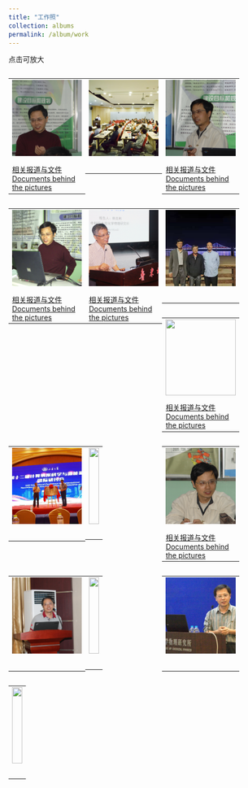 ```yaml
---
title: "工作照"
collection: albums
permalink: /album/work
---
```

点击可放大
<style>.gallery-img{height: 150px;object-fit: cover;margin-bottom: 8px;}</style>

<table style="float: left; width:30%; border:0"><tr><td><a href="../keli_photo/work/DSC01700.JPG"><img class="gallery-img" src="../keli_photo/work/DSC01700.JPG" width="100%"></a></td></tr><tr><td> <a href="../docs/DSC01700.pdf">相关报道与文件 Documents behind the pictures</a></td></tr></table>
<table style="float: left; width:30%; border:0"><tr><td><a href="../keli_photo/work/会议现场.jpg"><img class="gallery-img" src="../keli_photo/work/会议现场.jpg" width="100%"></a></td></tr><tr><td> <p>    </p></td></tr></table>
<table style="float: left; width:30%; border:0"><tr><td><a href="../keli_photo/work/DSC01762.JPG"><img class="gallery-img" src="../keli_photo/work/DSC01762.JPG" width="100%"></a></td></tr><tr><td> <a href="../docs/DSC01762.pdf">相关报道与文件 Documents behind the pictures</a></td></tr></table>
<table style="float: left; width:30%; border:0"><tr><td><a href="../keli_photo/work/2005.JPG"><img class="gallery-img" src="../keli_photo/work/2005.JPG" width="100%"></a></td></tr><tr><td> <a href="../docs/2005.pdf">相关报道与文件 Documents behind the pictures</a></td></tr></table>
<table style="float: left; width:30%; border:0"><tr><td><a href="../keli_photo/work/2017.png"><img class="gallery-img" src="../keli_photo/work/2017.png" width="100%"></a></td></tr><tr><td> <a href="../docs/2017.pdf">相关报道与文件 Documents behind the pictures</a></td></tr></table>
<table style="float: left; width:30%; border:0"><tr><td><a href="../keli_photo/work/7ba0b3ba9cdccb925b34cb0595cf75c4.temp.jpg"><img class="gallery-img" src="../keli_photo/work/7ba0b3ba9cdccb925b34cb0595cf75c4.temp.jpg" width="100%"></a></td></tr><tr><td> <p>    </p></td></tr></table>
<table style="float: left; width:30%; border:0"><tr><td><a href="../keli_photo/work/1.jpg"><img class="gallery-img" src="../keli_photo/work/1.jpg" width="100%"></a></td></tr><tr><td> <a href="../docs/1.pdf">相关报道与文件 Documents behind the pictures</a></td></tr></table>
<table style="float: left; width:30%; border:0"><tr><td><a href="../keli_photo/work/微信图片_20220323131413.jpg"><img class="gallery-img" src="../keli_photo/work/微信图片_20220323131413.jpg" width="100%"></a></td></tr><tr><td> <p>    </p></td></tr></table>
<table style="float: left; width:30%; border:0"><tr><td><a href="../keli_photo/work/WeChat Image_20220323135013.jpg"><img class="gallery-img" src="../keli_photo/work/WeChat Image_20220323135013.jpg" width="100%"></a></td></tr><tr><td> <p>    </p></td></tr></table>
<table style="float: left; width:30%; border:0"><tr><td><a href="../keli_photo/work/DSC01778.JPG"><img class="gallery-img" src="../keli_photo/work/DSC01778.JPG" width="100%"></a></td></tr><tr><td> <a href="../docs/DSC01778.pdf">相关报道与文件 Documents behind the pictures</a></td></tr></table>
<table style="float: left; width:30%; border:0"><tr><td><a href="../keli_photo/work/2013.JPG"><img class="gallery-img" src="../keli_photo/work/2013.JPG" width="100%"></a></td></tr><tr><td> <p>    </p></td></tr></table>
<table style="float: left; width:30%; border:0"><tr><td><a href="../keli_photo/work/MG_5742.jpg"><img class="gallery-img" src="../keli_photo/work/MG_5742.jpg" width="100%"></a></td></tr><tr><td> <p>    </p></td></tr></table>
<table style="float: left; width:30%; border:0"><tr><td><a href="../keli_photo/work/韩克利.jpg"><img class="gallery-img" src="../keli_photo/work/韩克利.jpg" width="100%"></a></td></tr><tr><td> <p>    </p></td></tr></table>
<table style="float: left; width:30%; border:0"><tr><td><a href="../keli_photo/work/IMG_2912.JPG"><img class="gallery-img" src="../keli_photo/work/IMG_2912.JPG" width="100%"></a></td></tr><tr><td> <p>    </p></td></tr></table>
